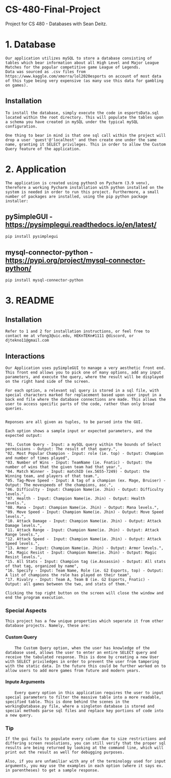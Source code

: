 # CS-480-Final-Project
Project for CS 480 - Databases with Sean Deitz.


# 1. Database

    Our application utilizes mySQL to store a database consisting of tables which bear information about all High Level and Major League Matches for the popular competitive game League of Legends.
    Data was sourced as .csv files from https://www.kaggle.com/xmorra/lol2020esports on account of most data of this type being very expensive (as many use this data for gambling on games).

## Installation
    To install the database, simply execute the code in esportsData.sql located within the root directory. This will populate the tables upon a schema you have created in mySQL under the typical mySQL configuration.

    One thing to bear in mind is that one sql call within the project will drop a user 'guest'@'localhost' and then create one under the same name, granting it SELECT privileges. This in order to allow the Custom Query feature of the application.

# 2. Application
    The application is created using python3 on Pycharm (3.9 venv), therefore a working Pycharm installation with python installed on the system is needed in order to run this project. Furthermore, a small number of packages are installed, using the pip python package installer:

## pySimpleGUI - https://pysimplegui.readthedocs.io/en/latest/
    pip install pysimplegui

## mysql-connector-python - https://pypi.org/project/mysql-connector-python/
    pip install mysql-connector-python

# 3. README
## Installation
    Refer to 1 and 2 for installation instructions, or feel free to contact me at vfong3@uic.edu, HEKnTEKn#1111 @discord, or djtekno11@gmail.com

## Interactions
    Our Application uses pySimpleGUI to manage a very aesthetic front end. This front end allows you to pick one of many options, add any input parameters, and execute the query, where the result will be displayed on the right hand side of the screen.

    For each option, a relevant sql query is stored in a sql file, with special characters marked for replacement based upon user input in a back end file where the database connections are made. This allows the user to access specific parts of the code, rather than only broad queries.


    Reponses are all given as tuples, to be parsed into the GUI.
    
    Each option shows a sample input or expected parameters, and the expected output:

    "01. Custom Query - Input: a mySQL query within the bounds of Select permissions - Output: The result of that query.",
    "02. Most Popular Champion - Input: role (ie. top) - Output: Champion and number of times played",
    "03. Number of Wins - Input: TeamName (ie. Fnatic) - Output: the number of wins that the given team had that year.",
    "04. Match Winner - Input: matchID (ex.5655-7249) - Output: the Winning team, and players of that team.",
    "05. Tag-Move Speed - Input: A tag of a champion (ex. Mage, Bruiser) - Output: The movespeeds of the champions, asc.",
    "06. Difficulty - Input: Champion Name(ie. Jhin) - Output: Difficulty levels.",
    "07. Health - Input: Champion Name(ie. Jhin) - Output: Health levels.",
    "08. Mana - Input: Champion Name(ie. Jhin) - Output: Mana levels.",
    "09. Move Speed - Input: Champion Name(ie. Jhin) - Output: Move Speed levels.",
    "10. Attack Damage - Input: Champion Name(ie. Jhin) - Output: Attack Damage levels.",
    "11. Attack Range - Input: Champion Name(ie. Jhin) - Output: Attack Range levels.",
    "12. Attack Speed -  Input: Champion Name(ie. Jhin) - Output: Attack Speed levels.",
    "13. Armor - Input: Champion Name(ie. Jhin) - Output: Armor levels.",
    "14. Magic Resist - Input: Champion Name(ie. Jhin) - Output: Magic Resist levels.",
    "15. All Stats - Input: Champion tag (ie.Assassin) - Output: All stats of that tag, organized by name",
    "16. Specify - Input: Team Name, Role (ie. G2 Esports, top) - Output: A list of champions the role has played on their team",
    "17. Rivalry - Input: Team A, Team B (ie. G2 Esports, Fnatic) - Output: all games between the two, and stats of them."

    Clicking the top right button on the screen will close the window and end the program execution.

### Special Aspects
    This project has a few unique properties which seperate it from other database projects. Namely, these are:

#### Custom Query
        The Custom Query option, when the user has knowledge of the database used, allows the user to enter an entire SELECT query and receive the tabulated response. This is done by creating a new User with SELECT priviledges in order to prevent the user from tampering with the static data. In the future this could be further worked on to allow users to add more games from future and modern years.

#### Inpute Arguments
        Every query option in this application requires the user to input special parameters to filter the massive table into a more readable, specified table. This is done behind the scenes in the workingDatabase.py file, where a singleton database is stored and special methods parse sql files and replace key portions of code into a new query.

### Tip
    If the gui fails to populate every column due to size restrictions and differing screen resolutions, you can still verify that the proper sql results are being returned by looking at the command line, which will print out the result as well for debugging purposes.

    Also, if you are unfamiliar with any of the terminology used for input arguments, you may use the examples in each option (where it says ex. in parentheses) to get a sample response.